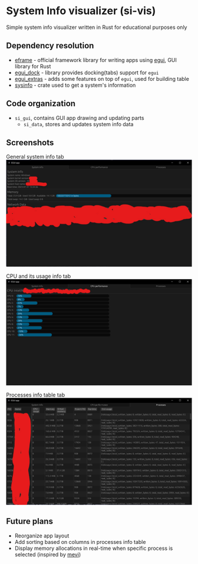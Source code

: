 # System Info visualizer (si-vis)
Simple system info visualizer written in Rust for educational purposes only
## Dependency resolution
- [eframe](https://github.com/emilk/egui/tree/master/crates/eframe) - official framework library for writing apps using [egui](https://github.com/emilk/egui), GUI library for Rust
- [egui_dock](https://github.com/Adanos020/egui_dock) - library provides docking(tabs) support for `egui` 
- [egui_extras](https://docs.rs/egui_extras/latest/egui_extras/) - adds some features on top of `egui`, used for building table
- [sysinfo](https://github.com/GuillaumeGomez/sysinfo) - crate used to get a system's information
## Code organization
- `si_gui`, contains GUI app drawing and updating parts 
	- `si_data`, stores and updates system info data
## Screenshots
General system info tab
![exec flow](readme-images/sys-info-tab.jpg)

CPU and its usage info tab 
![exec flow](readme-images/cpu-info-tab.jpg)

Processes info table tab
![exec flow](readme-images/processes-info-tab.jpg)
## Future plans
- Reorganize app layout
- Add sorting based on columns in processes info table
- Display memory allocations in real-time when specific process is selected (inspired by [mevi](https://github.com/fasterthanlime/mevi))